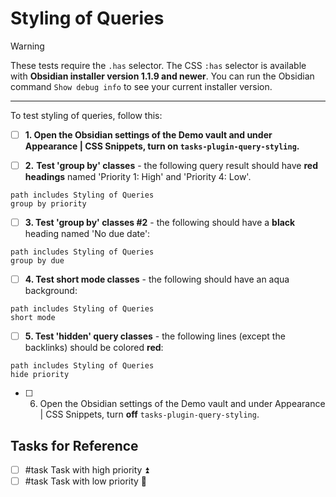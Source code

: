 # Styling of Queries

> [!Warning]
> These tests require the `.has` selector.
> The CSS `:has` selector is available with **Obsidian installer version 1.1.9 and newer**. You can run the Obsidian command `Show debug info` to see your current installer version.

---

To test styling of queries, follow this:

- [ ] **1. Open the Obsidian settings of the Demo vault and under Appearance | CSS Snippets, turn on `tasks-plugin-query-styling`.**

- [ ] **2.** **Test 'group by' classes** - the following query result should have **red headings** named 'Priority 1: High' and 'Priority 4: Low'.

```tasks
path includes Styling of Queries
group by priority
```

- [ ] **3. Test 'group by' classes #2** - the following should have a **black** heading named 'No due date':

```tasks
path includes Styling of Queries
group by due
```

- [ ] **4. Test short mode classes** - the following should have an aqua background:

```tasks
path includes Styling of Queries
short mode
```

- [ ] **5. Test 'hidden' query classes** - the following lines (except the backlinks) should be colored **red**:

```tasks
path includes Styling of Queries
hide priority
```

- [ ] 6. Open the Obsidian settings of the Demo vault and under Appearance | CSS Snippets, turn **off** `tasks-plugin-query-styling`.

## Tasks for Reference

- [ ] #task Task with high priority ⏫
- [ ] #task Task with low priority 🔽

